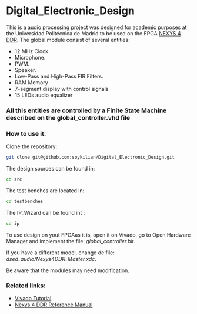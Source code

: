 # Digital_Electronic_Design
This is a audio processing project was designed for academic purposes at the Universidad Politécnica de Madrid to be used on the FPGA [NEXYS 4 DDR](https://digilent.com/reference/programmable-logic/nexys-4-ddr/reference-manual).
The global module consist of several entities:
- 12 MHz Clock.
- Microphone.
- PWM.
- Speaker.
- Low-Pass and High-Pass FIR Filters.
- RAM Memory
- 7-segment display with control signals
- 15 LEDs audio equalizer
### All this entities are controlled by a Finite State Machine described on the global_controller.vhd file

### How to use it:
Clone the repository:
```sh 
git clone git@github.com:soykilian/Digital_Electronic_Design.git
```
The design sources can be found in:
```sh
cd src
````
The test benches are located in:
```sh
cd testbenches
```
The IP_Wizard can be found int :
```sh
cd ip
````
To use design on yout FPGAas it is, open it on Vivado,  go to Open Hardware Manager and implement the file:
*global_controller.bit*.

If you have a different model, change de file:
*dsed_audio/Nexys4DDR_Master.xdc*.

Be aware that the modules may need modification.

### Related links:

- [Vivado Tutorial](https://www.xilinx.com/support/documentation/university/Vivado-Teaching/HDL-Design/2015x/VHDL/docs-pdf/Vivado_Tutorial.pdf)
- [Nexys 4 DDR Reference Manual](https://digilent.com/reference/_media/nexys4-ddr:nexys4ddr_rm.pdf)

